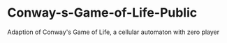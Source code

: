# Conway-s-Game-of-Life-Public
Adaption of Conway's Game of Life, a cellular automaton with zero player
